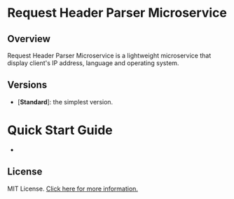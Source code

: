 # Request Header Parser Microservice

## Overview

Request Header Parser Microservice is a lightweight microservice that display client's IP address, language and operating system. 

## Versions

- [**Standard**]: the simplest version. 

# Quick Start Guide

-  

## License

MIT License. [Click here for more information.](LICENSE.md)
